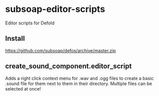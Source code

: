 # subsoap-editor-scripts
Editor scripts for Defold

## Install

https://github.com/subsoap/defos/archive/master.zip


## create_sound_component.editor_script

Adds a right click context menu for .wav and .ogg files to create a basic .sound file for them next to them in their directory. Multiple files can be selected at once!